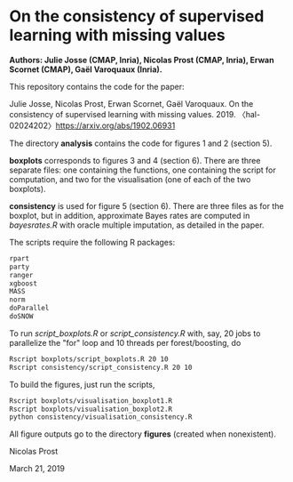 # On the consistency of supervised learning with missing values

**Authors: Julie Josse (CMAP, Inria), Nicolas Prost (CMAP, Inria), Erwan Scornet (CMAP), Gaël Varoquaux (Inria).**

This repository contains the code for the paper:

Julie Josse, Nicolas Prost, Erwan Scornet, Gaël Varoquaux. On the consistency of supervised learning with missing values. 2019. 〈hal-02024202〉https://arxiv.org/abs/1902.06931

The directory **analysis** contains the code for figures 1 and 2 (section 5).

**boxplots** corresponds to figures 3 and 4 (section 6). There are three separate files: one containing the functions, one containing the script for computation, and two for the visualisation (one of each of the two boxplots).

**consistency** is used for figure 5 (section 6). There are three files as for the boxplot, but in addition, approximate Bayes rates are computed in *bayesrates.R* with oracle multiple imputation, as detailed in the paper. 

The scripts require the following R packages:
```r
rpart
party
ranger
xgboost
MASS
norm
doParallel
doSNOW
```

To run *script_boxplots.R* or *script_consistency.R* with, say, 20 jobs to parallelize the "for" loop and 10 threads per forest/boosting, do

```bash
Rscript boxplots/script_boxplots.R 20 10
Rscript consistency/script_consistency.R 20 10
```

To build the figures, just run the scripts,

```bash
Rscript boxplots/visualisation_boxplot1.R
Rscript boxplots/visualisation_boxplot2.R
python consistency/visualisation_consistency.R
```

All figure outputs go to the directory **figures** (created when nonexistent).

Nicolas Prost

March 21, 2019
